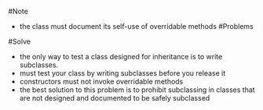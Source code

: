#Note
- the class must document its self-use of overridable methods
#Problems

#Solve
- the only way to test a class designed for inheritance is to write subclasses.
- must test your class by writing subclasses before you release it
- constructors must not invoke overridable methods
- the best solution to this problem is to prohibit subclassing in classes that are not designed and documented to be safely subclassed


